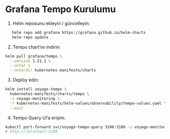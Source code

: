 # Grafana Tempo Kurulumu

1. Helm reposunu ekleyin / güncelleyin:
```bash
   helm repo add grafana https://grafana.github.io/helm-charts
   helm repo update
```
2. Tempo chart’ını indirin:

```bash
helm pull grafana/tempo \
  --version 1.21.1 \
  --untar \
  --untardir kubernetes-manifests/charts
```

3. Deploy edin:
```bash
helm install voyago-tempo \
  kubernetes-manifests/charts/tempo \
  -n voyago-monitoring \
  -f kubernetes-manifests/helm-values/observability/tempo-values.yaml \
  --wait
```

4. Tempo Query UI’a erişim:
```bash
kubectl port-forward svc/voyago-tempo-query 3100:3100 -n voyago-monitoring
# http://localhost:3100
```
